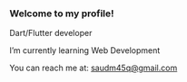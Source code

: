 ### Welcome to my profile!

Dart/Flutter developer

I’m currently learning Web Development

You can reach me at: saudm45q@gmail.com
